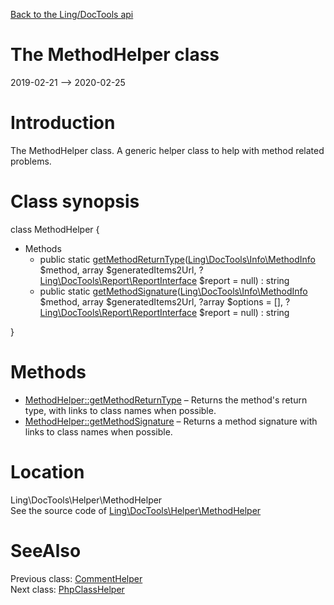 [Back to the Ling/DocTools api](https://github.com/lingtalfi/DocTools/blob/master/doc/api/Ling/DocTools.md)



The MethodHelper class
================
2019-02-21 --> 2020-02-25






Introduction
============

The MethodHelper class.
A generic helper class to help with method related problems.



Class synopsis
==============


class <span class="pl-k">MethodHelper</span>  {

- Methods
    - public static [getMethodReturnType](https://github.com/lingtalfi/DocTools/blob/master/doc/api/Ling/DocTools/Helper/MethodHelper/getMethodReturnType.md)([Ling\DocTools\Info\MethodInfo](https://github.com/lingtalfi/DocTools/blob/master/doc/api/Ling/DocTools/Info/MethodInfo.md) $method, array $generatedItems2Url, ?[Ling\DocTools\Report\ReportInterface](https://github.com/lingtalfi/DocTools/blob/master/doc/api/Ling/DocTools/Report/ReportInterface.md) $report = null) : string
    - public static [getMethodSignature](https://github.com/lingtalfi/DocTools/blob/master/doc/api/Ling/DocTools/Helper/MethodHelper/getMethodSignature.md)([Ling\DocTools\Info\MethodInfo](https://github.com/lingtalfi/DocTools/blob/master/doc/api/Ling/DocTools/Info/MethodInfo.md) $method, array $generatedItems2Url, ?array $options = [], ?[Ling\DocTools\Report\ReportInterface](https://github.com/lingtalfi/DocTools/blob/master/doc/api/Ling/DocTools/Report/ReportInterface.md) $report = null) : string

}






Methods
==============

- [MethodHelper::getMethodReturnType](https://github.com/lingtalfi/DocTools/blob/master/doc/api/Ling/DocTools/Helper/MethodHelper/getMethodReturnType.md) &ndash; Returns the method's return type, with links to class names when possible.
- [MethodHelper::getMethodSignature](https://github.com/lingtalfi/DocTools/blob/master/doc/api/Ling/DocTools/Helper/MethodHelper/getMethodSignature.md) &ndash; Returns a method signature with links to class names when possible.





Location
=============
Ling\DocTools\Helper\MethodHelper<br>
See the source code of [Ling\DocTools\Helper\MethodHelper](https://github.com/lingtalfi/DocTools/blob/master/Helper/MethodHelper.php)



SeeAlso
==============
Previous class: [CommentHelper](https://github.com/lingtalfi/DocTools/blob/master/doc/api/Ling/DocTools/Helper/CommentHelper.md)<br>Next class: [PhpClassHelper](https://github.com/lingtalfi/DocTools/blob/master/doc/api/Ling/DocTools/Helper/PhpClassHelper.md)<br>
